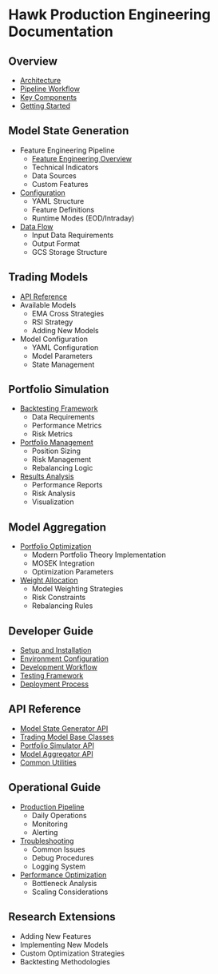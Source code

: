 # Hawk Production Engineering Documentation

## Overview

- [Architecture](overview/architecture.md)
- [Pipeline Workflow](overview/pipeline.md)
- [Key Components](overview/components.md)
- [Getting Started](overview/getting-started.md)

## Model State Generation

- Feature Engineering Pipeline
  - [Feature Engineering Overview](model-state-generation/feature-engineering.md)
  - Technical Indicators
  - Data Sources
  - Custom Features
- [Configuration](model-state-generation/configuration.md)
  - YAML Structure
  - Feature Definitions
  - Runtime Modes (EOD/Intraday)
- [Data Flow](model-state-generation/data-flow.md)
  - Input Data Requirements
  - Output Format
  - GCS Storage Structure

## Trading Models

- [API Reference](production_engineering/api/trading-models.md)
- Available Models
  - EMA Cross Strategies
  - RSI Strategy
  - Adding New Models
- Model Configuration
  - YAML Configuration
  - Model Parameters
  - State Management

## Portfolio Simulation

- [Backtesting Framework](portfolio-simulation/backtesting.md)
  - Data Requirements
  - Performance Metrics
  - Risk Metrics
- [Portfolio Management](portfolio-simulation/management.md)
  - Position Sizing
  - Risk Management
  - Rebalancing Logic
- [Results Analysis](portfolio-simulation/analysis.md)
  - Performance Reports
  - Risk Analysis
  - Visualization

## Model Aggregation

- [Portfolio Optimization](model-aggregation/optimization.md)
  - Modern Portfolio Theory Implementation
  - MOSEK Integration
  - Optimization Parameters
- [Weight Allocation](model-aggregation/weight-allocation.md)
  - Model Weighting Strategies
  - Risk Constraints
  - Rebalancing Rules

## Developer Guide

- [Setup and Installation](developer-guide/setup.md)
- [Environment Configuration](developer-guide/setup.md#environment-configuration)
- [Development Workflow](developer-guide/workflow.md)
- [Testing Framework](developer-guide/testing.md)
- [Deployment Process](developer-guide/deployment.md)

## API Reference

- [Model State Generator API](production_engineering/api/model-state-generator.md)
- [Trading Model Base Classes](production_engineering/api/trading-models.md)
- [Portfolio Simulator API](production_engineering/api/portfolio-simulator.md)
- [Model Aggregator API](production_engineering/api/model-aggregator.md)
- [Common Utilities](production_engineering/api/common.md)

## Operational Guide

- [Production Pipeline](operations/pipeline.md)
  - Daily Operations
  - Monitoring
  - Alerting
- [Troubleshooting](operations/troubleshooting.md)
  - Common Issues
  - Debug Procedures
  - Logging System
- [Performance Optimization](operations/performance.md)
  - Bottleneck Analysis
  - Scaling Considerations

## Research Extensions

- Adding New Features
- Implementing New Models
- Custom Optimization Strategies
- Backtesting Methodologies
